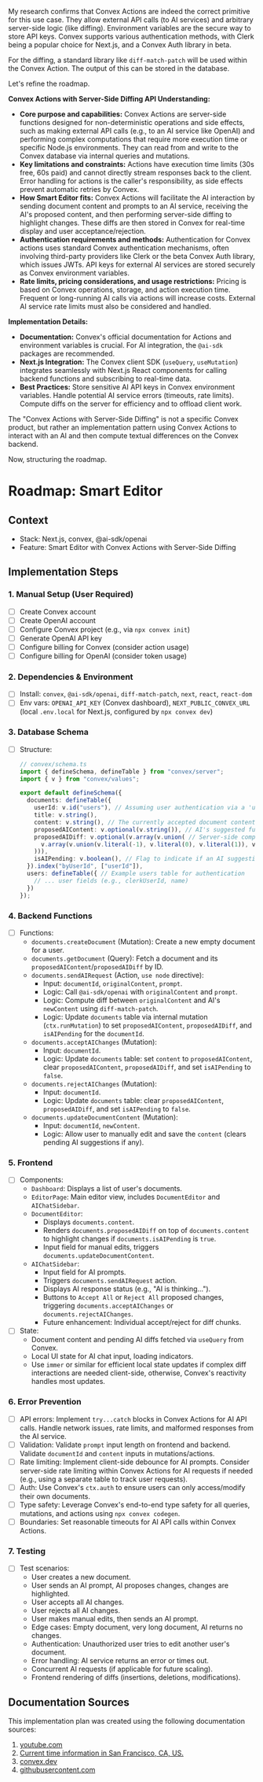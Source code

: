 My research confirms that Convex Actions are indeed the correct primitive for this use case. They allow external API calls (to AI services) and arbitrary server-side logic (like diffing). Environment variables are the secure way to store API keys. Convex supports various authentication methods, with Clerk being a popular choice for Next.js, and a Convex Auth library in beta.

For the diffing, a standard library like `diff-match-patch` will be used within the Convex Action. The output of this can be stored in the database.

Let's refine the roadmap.

**Convex Actions with Server-Side Diffing API Understanding:**

*   **Core purpose and capabilities:** Convex Actions are server-side functions designed for non-deterministic operations and side effects, such as making external API calls (e.g., to an AI service like OpenAI) and performing complex computations that require more execution time or specific Node.js environments. They can read from and write to the Convex database via internal queries and mutations.
*   **Key limitations and constraints:** Actions have execution time limits (30s free, 60s paid) and cannot directly stream responses back to the client. Error handling for actions is the caller's responsibility, as side effects prevent automatic retries by Convex.
*   **How Smart Editor fits:** Convex Actions will facilitate the AI interaction by sending document content and prompts to an AI service, receiving the AI's proposed content, and then performing server-side diffing to highlight changes. These diffs are then stored in Convex for real-time display and user acceptance/rejection.
*   **Authentication requirements and methods:** Authentication for Convex actions uses standard Convex authentication mechanisms, often involving third-party providers like Clerk or the beta Convex Auth library, which issues JWTs. API keys for external AI services are stored securely as Convex environment variables.
*   **Rate limits, pricing considerations, and usage restrictions:** Pricing is based on Convex operations, storage, and action execution time. Frequent or long-running AI calls via actions will increase costs. External AI service rate limits must also be considered and handled.

**Implementation Details:**

*   **Documentation:** Convex's official documentation for Actions and environment variables is crucial. For AI integration, the `@ai-sdk` packages are recommended.
*   **Next.js Integration:** The Convex client SDK (`useQuery`, `useMutation`) integrates seamlessly with Next.js React components for calling backend functions and subscribing to real-time data.
*   **Best Practices:** Store sensitive AI API keys in Convex environment variables. Handle potential AI service errors (timeouts, rate limits). Compute diffs on the server for efficiency and to offload client work.

The "Convex Actions with Server-Side Diffing" is not a specific Convex product, but rather an implementation pattern using Convex Actions to interact with an AI and then compute textual differences on the Convex backend.

Now, structuring the roadmap.

# Roadmap: Smart Editor

## Context
- Stack: Next.js, convex, @ai-sdk/openai
- Feature: Smart Editor with Convex Actions with Server-Side Diffing

## Implementation Steps

### 1. Manual Setup (User Required)
- [ ] Create Convex account
- [ ] Create OpenAI account
- [ ] Configure Convex project (e.g., via `npx convex init`)
- [ ] Generate OpenAI API key
- [ ] Configure billing for Convex (consider action usage)
- [ ] Configure billing for OpenAI (consider token usage)

### 2. Dependencies & Environment
- [ ] Install: `convex`, `@ai-sdk/openai`, `diff-match-patch`, `next`, `react`, `react-dom`
- [ ] Env vars: `OPENAI_API_KEY` (Convex dashboard), `NEXT_PUBLIC_CONVEX_URL` (local `.env.local` for Next.js, configured by `npx convex dev`)

### 3. Database Schema
- [ ] Structure:
  ```typescript
  // convex/schema.ts
  import { defineSchema, defineTable } from "convex/server";
  import { v } from "convex/values";

  export default defineSchema({
    documents: defineTable({
      userId: v.id("users"), // Assuming user authentication via a 'users' table
      title: v.string(),
      content: v.string(), // The currently accepted document content
      proposedAIContent: v.optional(v.string()), // AI's suggested full content
      proposedAIDiff: v.optional(v.array(v.union( // Server-side computed diff (e.g., diff-match-patch format)
        v.array(v.union(v.literal(-1), v.literal(0), v.literal(1)), v.string())
      ))),
      isAIPending: v.boolean(), // Flag to indicate if an AI suggestion is active
    }).index("byUserId", ["userId"]),
    users: defineTable({ // Example users table for authentication
      // ... user fields (e.g., clerkUserId, name)
    })
  });
  ```

### 4. Backend Functions
- [ ] Functions:
    - `documents.createDocument` (Mutation): Create a new empty document for a user.
    - `documents.getDocument` (Query): Fetch a document and its `proposedAIContent`/`proposedAIDiff` by ID.
    - `documents.sendAIRequest` (Action, `use node` directive):
        - Input: `documentId`, `originalContent`, `prompt`.
        - Logic: Call `@ai-sdk/openai` with `originalContent` and `prompt`.
        - Logic: Compute diff between `originalContent` and AI's `newContent` using `diff-match-patch`.
        - Logic: Update `documents` table via internal mutation (`ctx.runMutation`) to set `proposedAIContent`, `proposedAIDiff`, and `isAIPending` for the `documentId`.
    - `documents.acceptAIChanges` (Mutation):
        - Input: `documentId`.
        - Logic: Update `documents` table: set `content` to `proposedAIContent`, clear `proposedAIContent`, `proposedAIDiff`, and set `isAIPending` to `false`.
    - `documents.rejectAIChanges` (Mutation):
        - Input: `documentId`.
        - Logic: Update `documents` table: clear `proposedAIContent`, `proposedAIDiff`, and set `isAIPending` to `false`.
    - `documents.updateDocumentContent` (Mutation):
        - Input: `documentId`, `newContent`.
        - Logic: Allow user to manually edit and save the `content` (clears pending AI suggestions if any).

### 5. Frontend
- [ ] Components:
    - `Dashboard`: Displays a list of user's documents.
    - `EditorPage`: Main editor view, includes `DocumentEditor` and `AIChatSidebar`.
    - `DocumentEditor`:
        - Displays `documents.content`.
        - Renders `documents.proposedAIDiff` on top of `documents.content` to highlight changes if `documents.isAIPending` is `true`.
        - Input field for manual edits, triggers `documents.updateDocumentContent`.
    - `AIChatSidebar`:
        - Input field for AI prompts.
        - Triggers `documents.sendAIRequest` action.
        - Displays AI response status (e.g., "AI is thinking...").
        - Buttons to `Accept All` or `Reject All` proposed changes, triggering `documents.acceptAIChanges` or `documents.rejectAIChanges`.
        - Future enhancement: Individual accept/reject for diff chunks.
- [ ] State:
    - Document content and pending AI diffs fetched via `useQuery` from Convex.
    - Local UI state for AI chat input, loading indicators.
    - Use `immer` or similar for efficient local state updates if complex diff interactions are needed client-side, otherwise, Convex's reactivity handles most updates.

### 6. Error Prevention
- [ ] API errors: Implement `try...catch` blocks in Convex Actions for AI API calls. Handle network issues, rate limits, and malformed responses from the AI service.
- [ ] Validation: Validate `prompt` input length on frontend and backend. Validate `documentId` and `content` inputs in mutations/actions.
- [ ] Rate limiting: Implement client-side debounce for AI prompts. Consider server-side rate limiting within Convex Actions for AI requests if needed (e.g., using a separate table to track user requests).
- [ ] Auth: Use Convex's `ctx.auth` to ensure users can only access/modify their own documents.
- [ ] Type safety: Leverage Convex's end-to-end type safety for all queries, mutations, and actions using `npx convex codegen`.
- [ ] Boundaries: Set reasonable timeouts for AI API calls within Convex Actions.

### 7. Testing
- [ ] Test scenarios:
    - User creates a new document.
    - User sends an AI prompt, AI proposes changes, changes are highlighted.
    - User accepts all AI changes.
    - User rejects all AI changes.
    - User makes manual edits, then sends an AI prompt.
    - Edge cases: Empty document, very long document, AI returns no changes.
    - Authentication: Unauthorized user tries to edit another user's document.
    - Error handling: AI service returns an error or times out.
    - Concurrent AI requests (if applicable for future scaling).
    - Frontend rendering of diffs (insertions, deletions, modifications).

## Documentation Sources

This implementation plan was created using the following documentation sources:

1. [youtube.com](https://vertexaisearch.cloud.google.com/grounding-api-redirect/AUZIYQFrU5Hw7CWYtpd6CIOzQ7IPJImlsUuV8duDuHKUhZW-1cUt_rKUvs0X2HcRR553cqQw4UgJR4FYX-r-gvRXXcnSNdxeofjtBgj6NOkDv33CCvPZRrVEVHS2wpvQI51vlBIQR0JVlg==)
2. [Current time information in San Francisco, CA, US.](https://www.google.com/search?q=time+in+San+Francisco,+CA,+US)
3. [convex.dev](https://vertexaisearch.cloud.google.com/grounding-api-redirect/AUZIYQGj6j-l9Kh-UY-Zr5jcpIGw31xhFUdnzJQpnmgSUVSHudlISFiim6a-jtn4K_C1XsMhHHQy1nJhOyxT1mecrOBOeKgcTPHbCncsZ-mn33dtD5ct2X9QvT30XjbCs-YhGogHQxU=)
4. [githubusercontent.com](https://vertexaisearch.cloud.google.com/grounding-api-redirect/AUZIYQGvj46jpSHpZK9bM0Hcnb7PjsDQ_DYwf4p6X5cSN2rzu1aPoXhyiZJfqotWojmshmalRK4XMPZuoLfwZagxLUnq6Uq5E_Z35Bh7Zg-2whvpAbUT-VOgUqzti69TdUIfW148c0BlGMnSkAFdappiOv9H6QQMXKbBDvrZ-EsjhTQO4V6C0OeqOaM8iJCT1Mk9YnB-6-Fji4GJBRt4dA2xk-AZgUZ2j-a8aeBeQNtZnRWtkTTRfg==)
